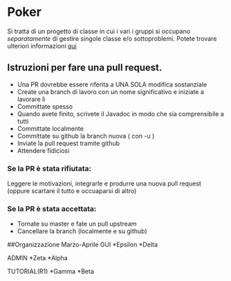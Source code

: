 # Poker

Si tratta di un progetto di classe in cui i vari i gruppi si occupano *separatamente* di gestire singole classe e/o sottoproblemi. Potete trovare ulteriori informazioni [qui](https://4binfo18.github.io/Poker/ "Sito di Github Pages")

## Istruzioni per fare una pull request.

- Una PR dovrebbe essere riferita a UNA SOLA modifica sostanziale
- Create una branch di lavoro con un nome significativo e iniziate a lavorare lì
- Committate spesso
- Quando avete finito, scrivete il Javadoc in modo che sia comprensibile a tutti
- Committate localmente
- Committate su github la branch nuova ( con -u )
- Inviate la pull request tramite github 
- Attendere fidiciosi

### Se la PR è stata rifiutata:
Leggere le motivazioni, integrarle e produrre una nuova pull request (oppure scartare il tutto e occuaparsi di altro)

### Se la PR è stata accettata:
- Tornate su master e fate un pull upstream
- Cancellare la branch (localmente e su github)


##Organizzazione Marzo-Aprile
GUI 
*Epsilon
*Delta

ADMIN
*Zeta
*Alpha

TUTORIAL(R1)
*Gamma
*Beta
